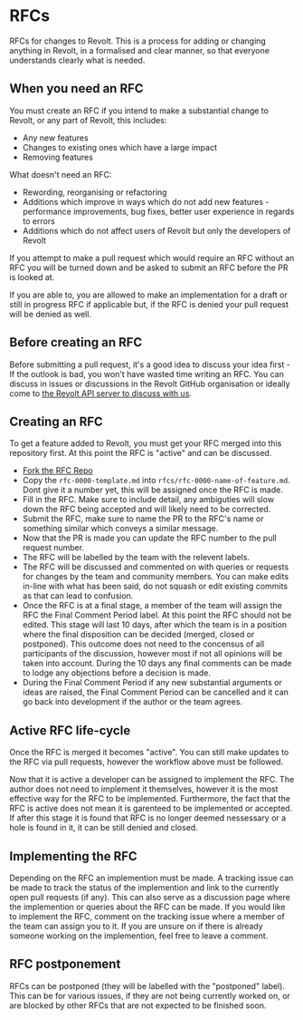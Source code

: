 # RFCs
RFCs for changes to Revolt. This is a process for adding or changing anything in Revolt, in a formalised and clear manner, so that everyone understands clearly what is needed.

## When you need an RFC

You must create an RFC if you intend to make a substantial change to Revolt, or any part of Revolt, this includes:

- Any new features
- Changes to existing ones which have a large impact
- Removing features

What doesn't need an RFC:
- Rewording, reorganising or refactoring
- Additions which improve in ways which do not add new features - performance improvements, bug fixes, better user experience in regards to errors
- Additions which do not affect users of Revolt but only the developers of Revolt

If you attempt to make a pull request which would require an RFC without an RFC you will be turned down and be asked to submit an RFC before the PR is looked at.

If you are able to, you are allowed to make an implementation for a draft or still in progress RFC if applicable but, if the RFC is denied your pull request will be denied as well.

## Before creating an RFC

Before submitting a pull request, it's a good idea to discuss your idea first - If the outlook is bad, you won't have wasted time writing an RFC. You can discuss in issues or discussions in the Revolt GitHub organisation or ideally come to [the Revolt API server to discuss with us](https://rvlt.gg/API).

## Creating an RFC

To get a feature added to Revolt, you must get your RFC merged into this repository first. At this point the RFC is "active" and can be discussed.

- [Fork the RFC Repo](https://github.com/revoltchat/rfcs/fork)
- Copy the `rfc-0000-template.md` into `rfcs/rfc-0000-name-of-feature.md`. Dont give it a number yet, this will be assigned once the RFC is made.
- Fill in the RFC. Make sure to include detail, any ambiguties will slow down the RFC being accepted and will likely need to be corrected.
- Submit the RFC, make sure to name the PR to the RFC's name or something similar which conveys a similar message.
- Now that the PR is made you can update the RFC number to the pull request number.
- The RFC will be labelled by the team with the relevent labels.
- The RFC will be discussed and commented on with queries or requests for changes by the team and community members. You can make edits in-line with what has been said, do not squash or edit existing commits as that can lead to confusion.
- Once the RFC is at a final stage, a member of the team will assign the RFC the Final Comment Period label. At this point the RFC should not be edited. This stage will last 10 days, after which the team is in a position where the final disposition can be decided (merged, closed or postponed). This outcome does not need to the concensus of all participants of the discussion, however most if not all opinions will be taken into account. During the 10 days any final comments can be made to lodge any objections before a decision is made.
- During the Final Comment Period if any new substantial arguments or ideas are raised, the Final Comment Period can be cancelled and it can go back into development if the author or the team agrees.

## Active RFC life-cycle

Once the RFC is merged it becomes "active". You can still make updates to the RFC via pull requests, however the workflow above must be followed.

Now that it is active a developer can be assigned to implement the RFC. The author does not need to implement it themselves, however it is the most effective way for the RFC to be implemented. Furthermore, the fact that the RFC is active does not mean it is garenteed to be implemented or accepted. If after this stage it is found that RFC is no longer deemed nessessary or a hole is found in it, it can be still denied and closed.

## Implementing the RFC

Depending on the RFC an implemention must be made. A tracking issue can be made to track the status of the implemention and link to the currently open pull requests (if any). This can also serve as a discussion page where the implemention or queries about the RFC can be made. If you would like to implement the RFC, comment on the tracking issue where a member of the team can assign you to it. If you are unsure on if there is already someone working on the implemention, feel free to leave a comment.

## RFC postponement

RFCs can be postponed (they will be labelled with the "postponed" label). This can be for various issues, if they are not being currently worked on, or are blocked by other RFCs that are not expected to be finished soon.
